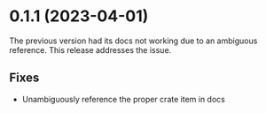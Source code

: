 # 0.1.1 (2023-04-01)

The previous version had its docs not working due to an ambiguous reference.
This release addresses the issue.

## Fixes

* Unambiguously reference the proper crate item in docs

